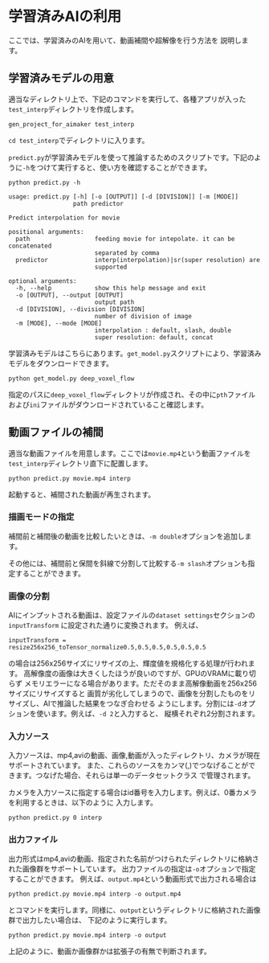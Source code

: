 # 学習済みAIの利用

ここでは、学習済みのAIを用いて、動画補間や超解像を行う方法を
説明します。

## 学習済みモデルの用意

適当なディレクトリ上で、下記のコマンドを実行して、各種アプリが入った`test_interp`ディレクトリを作成します。

`gen_project_for_aimaker test_interp`

`cd test_interp`でディレクトリに入ります。

`predict.py`が学習済みモデルを使って推論するためのスクリプトです。下記のように`-h`をつけて実行すると、使い方を確認することができます。

```
python predict.py -h
```

```
usage: predict.py [-h] [-o [OUTPUT]] [-d [DIVISION]] [-m [MODE]]
                  path predictor

Predict interpolation for movie

positional arguments:
  path                  feeding movie for intepolate. it can be concatenated
                        separated by comma
  predictor             interp(interpolation)|sr(super resolution) are
                        supported

optional arguments:
  -h, --help            show this help message and exit
  -o [OUTPUT], --output [OUTPUT]
                        output path
  -d [DIVISION], --division [DIVISION]
                        number of division of image
  -m [MODE], --mode [MODE]
                        interpolation : default, slash, double
                        super resolution: default, concat
```

学習済みモデルはこちらにあります。`get_model.py`スクリプトにより、学習済みモデルをダウンロードできます。

```
python get_model.py deep_voxel_flow
```

指定のパスに`deep_voxel_flow`ディレクトリが作成され、その中に`pth`ファイルおよび`ini`ファイルがダウンロードされていること確認します。

## 動画ファイルの補間

適当な動画ファイルを用意します。ここでは`movie.mp4`という動画ファイルを`test_interp`ディレクトリ直下に配置します。

```
python predict.py movie.mp4 interp
```

起動すると、補間された動画が再生されます。

### 描画モードの指定

補間前と補間後の動画を比較したいときは、`-m double`オプションを追加します。

その他には、補間前と保間を斜線で分割して比較する`-m slash`オプションも指定することができます。

### 画像の分割
AIにインプットされる動画は、設定ファイルの`dataset settings`セクションの`inputTransform`
に設定された通りに変換されます。
例えば、

```
inputTransform = resize256x256_toTensor_normalize0.5,0.5,0.5,0.5,0.5,0.5
```

の場合は256x256サイズにリサイズの上、輝度値を規格化する処理が行われます。
高解像度の画像は大きくしたほうが良いのですが、GPUのVRAMに載り切らず
メモリエラーになる場合があります。ただそのまま高解像動画を256x256サイズにリサイズすると
画質が劣化してしまうので、画像を分割したものをリサイズし、AIで推論した結果をつなぎ合わせる
ようにします。分割には`-d`オプションを使います。例えば、`-d 2`と入力すると、
縦横それぞれ2分割されます。

### 入力ソース

入力ソースは、mp4,aviの動画、画像,動画が入ったディレクトリ、カメラが現在サポートされています。
また、これらのソースをカンマ(,)でつなげることができます。つなげた場合、それらは単一のデータセットクラス
で管理されます。

カメラを入力ソースに指定する場合はid番号を入力します。例えば、0番カメラを利用するときは、以下のように
入力します。

```
python predict.py 0 interp
```

### 出力ファイル

出力形式はmp4,aviの動画、指定された名前がつけられたディレクトリに格納された画像群をサポートしています。
出力ファイルの指定は`-o`オプションで指定することができます。
例えば、`output.mp4`という動画形式で出力される場合は

```
python predict.py movie.mp4 interp -o output.mp4
```

とコマンドを実行します。同様に、`output`というディレクトリに格納された画像群で出力したい場合は、
下記のように実行します。

```
python predict.py movie.mp4 interp -o output
```

上記のように、動画か画像群かは拡張子の有無で判断されます。
